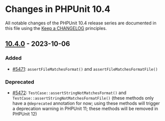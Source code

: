 # Changes in PHPUnit 10.4

All notable changes of the PHPUnit 10.4 release series are documented in this file using the [Keep a CHANGELOG](https://keepachangelog.com/) principles.

## [10.4.0] - 2023-10-06

### Added

* [#5471](https://github.com/sebastianbergmann/phpunit/issues/5471): `assertFileMatchesFormat()` and `assertFileMatchesFormatFile()`

### Deprecated

* [#5472](https://github.com/sebastianbergmann/phpunit/issues/5472): `TestCase::assertStringNotMatchesFormat()` and `TestCase::assertStringNotMatchesFormatFile()` (these methods only have a `@deprecated` annotation for now; using these methods will trigger a deprecation warning in PHPUnit 11; these methods will be removed in PHPUnit 12)

[10.4.0]: https://github.com/sebastianbergmann/phpunit/compare/10.3...main

